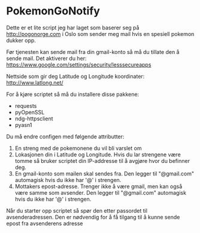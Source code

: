 # PokemonGoNotify

Dette er et lite script jeg har laget som baserer seg på http://pogonorge.com i Oslo som sender meg mail hvis en spesiell pokemon dukker opp.

Før tjenesten kan sende mail fra din gmail-konto så må du tillate den å sende mail. Det aktiverer du her:
https://www.google.com/settings/security/lesssecureapps

Nettside som gir deg Latitude og Longitude koordinater:
http://www.latlong.net/

For å kjøre scriptet så må du installere disse pakkene:
- requests
- pyOpenSSL
- ndg-httpsclient
- pyasn1

Du må endre configen med følgende attributter:

1. En streng med de pokemonene du vil bli varslet om
2. Lokasjonen din i Latitude og Longitude. Hvis du lar strengene være tomme så bruker scriptet din IP-addresse til å avgjøre hvor du befinner deg.
3. En gmail-konto som mailen skal sendes fra. Den legger til "@gmail.com" automagisk hvis du ikke har '@' i strengen.
4. Mottakers epost-adresse. Trenger ikke å være gmail, men kan også være samme som avsender.  Den legger til "@gmail.com" automagisk hvis du ikke har '@' i strengen.

Når du starter opp scriptet så spør den etter passordet til avsenderadressen. Den er nødvendig for å få tilgang til å kunne sende epost fra avsenderens adresse
